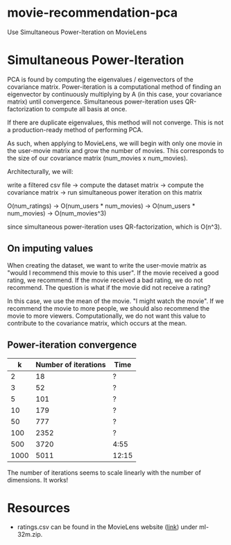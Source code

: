 # movie-recommendation-pca
Use Simultaneous Power-Iteration on MovieLens

# Simultaneous Power-Iteration
PCA is found by computing the eigenvalues / eigenvectors of the covariance matrix. Power-iteration is a computational method of finding an eigenvector by continuously multiplying by A (in this case, your covariance matrix) until convergence. Simultaneous power-iteration uses QR-factorization to compute all basis at once.

If there are duplicate eigenvalues, this method will not converge. This is not a production-ready method of performing PCA.

As such, when applying to MovieLens, we will begin with only one movie in the user-movie matrix and grow the number of movies. This corresponds to the size of our covariance matrix (num_movies x num_movies).

Architecturally, we will:

  write a filtered csv file -> compute the dataset matrix -> compute the covariance matrix -> run simultaneous power iteration on this matrix

  O(num_ratings)            ->  O(num_users * num_movies) -> O(num_users * num_movies) -> O(num_movies^3)               

since simultaneous power-iteration uses QR-factorization, which is O(n^3).

## On imputing values
When creating the dataset, we want to write the user-movie matrix as "would I recommend this movie to this user". If the movie received a good rating, we recommend. If the movie received a bad rating, we do not recommend. The question is what if the movie did not receive a rating?

In this case, we use the mean of the movie. "I might watch the movie". If we recommend the movie to more people, we should also recommend the movie to more viewers. Computationally, we do not want this value to contribute to the covariance matrix, which occurs at the mean.

## Power-iteration convergence

| k | Number of iterations | Time |
| - | -------------------- | ---- |
| 2 | 18  | ? |
| 3 | 52  | ? |
| 5 | 101 | ? |
| 10 | 179 | ? |
| 50 | 777 | ? |
| 100 | 2352 | ? |
| 500 | 3720 | 4:55 |
| 1000 | 5011 | 12:15 |

The number of iterations seems to scale linearly with the number of dimensions. It works!

# Resources

  * ratings.csv can be found in the MovieLens website ([link](https://grouplens.org/datasets/movielens/)) under ml-32m.zip.
